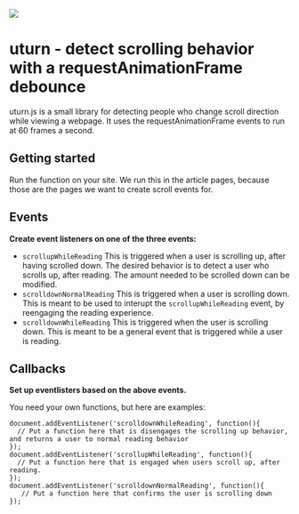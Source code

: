 ![](https://media.giphy.com/media/xTiTnq4cEnufuQAAlW/giphy.gif)

# uturn - detect scrolling behavior with a requestAnimationFrame debounce

uturn.js is a small library for detecting people who change scroll direction while viewing a webpage. It uses the requestAnimationFrame events to run at 60 frames a second.

## Getting started

Run the function on your site. We run this in the article pages, because those are the pages we want to create scroll events for.

## Events

**Create event listeners on one of the three events:**

- ```scrollupWhileReading``` This is triggered when a user is scrolling up, after having scrolled down. The desired behavior is to detect a user who scrolls up, after reading. The amount needed to be scrolled down can be modified.
- ```scrolldownNormalReading``` This is triggered when a user is scrolling down. This is meant to be used to interupt the ```scrollupWhileReading``` event, by reengaging the reading experience.
- ```scrolldownWhileReading``` This is triggered when the user is scrolling down. This is meant to be a general event that is triggered while a user is reading.

## Callbacks

**Set up eventlisters based on the above events.**

You need your own functions, but here are examples:

    document.addEventListener('scrolldownWhileReading', function(){
      // Put a function here that is disengages the scrolling up behavior, and returns a user to normal reading behavior
    });
    document.addEventListener('scrollupWhileReading', function(){
      // Put a function here that is engaged when users scroll up, after reading.
    });
    document.addEventListener('scrolldownNormalReading', function(){
       // Put a function here that confirms the user is scrolling down
    });

